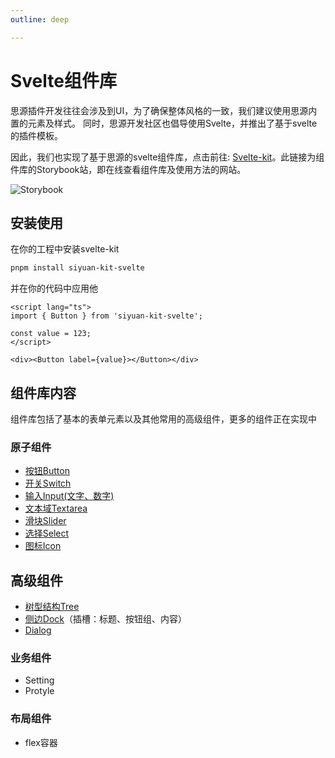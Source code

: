 ```yaml
---
outline: deep

---
```


# Svelte组件库

思源插件开发往往会涉及到UI，为了确保整体风格的一致，我们建议使用思源内置的元素及样式。
同时，思源开发社区也倡导使用Svelte，并推出了基于svelte的插件模板。

因此，我们也实现了基于思源的svelte组件库，点击前往: [Svelte-kit](https://svelte-kit.siyuan-note.club/)。此链接为组件库的Storybook站，即在线查看组件库及使用方法的网站。

![Storybook](/static/development/storybook.png)

## 安装使用

在你的工程中安装svelte-kit
```bash
pnpm install siyuan-kit-svelte
```
并在你的代码中应用他
```svelte
<script lang="ts">
import { Button } from 'siyuan-kit-svelte';

const value = 123;
</script>

<div><Button label={value}></Button></div>
```

## 组件库内容

组件库包括了基本的表单元素以及其他常用的高级组件，更多的组件正在实现中

### 原子组件
+ [按钮Button](https://svelte-kit.siyuan-note.club/?path=/docs/BaseComponent-button--docs)
+ [开关Switch](https://svelte-kit.siyuan-note.club/?path=/docs/BaseComponent-switch--docs)
+ [输入Input(文字、数字)](https://svelte-kit.siyuan-note.club/?path=/docs/BaseComponent-input--docs)
+ [文本域Textarea](https://svelte-kit.siyuan-note.club/?path=/docs/BaseComponent-textarea--docs)
+ [滑块Slider](https://svelte-kit.siyuan-note.club/?path=/docs/BaseComponent-slider--docs)
+ [选择Select](https://svelte-kit.siyuan-note.club/?path=/docs/BaseComponent-select--docs)
+ [图标Icon](https://svelte-kit.siyuan-note.club/?path=/docs/BaseComponent-icon--docs)

## 高级组件
+ [树型结构Tree](https://svelte-kit.siyuan-note.club/?path=/docs/HighLevel-tree--docs)
+ [侧边Dock](https://svelte-kit.siyuan-note.club/?path=/docs/HighLevel-dock--docs)（插槽：标题、按钮组、内容）
+ [Dialog](https://svelte-kit.siyuan-note.club/?path=/story/highlevel-dialog--docs)

### 业务组件
+ Setting
+ Protyle

### 布局组件
+ flex容器

